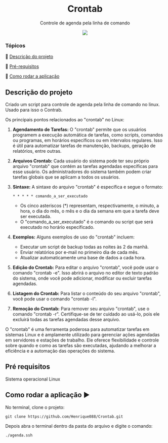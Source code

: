 <h1 align="center">Crontab </h1>
<p align="center">
Controle de agenda pela linha de comando
</p>
<p align="center" >
<img src="http://img.shields.io/static/v1?label=STATUS&message=CONCLUIDO&color=RED&style=for-the-badge"/>
</p>

### Tópicos 

:small_blue_diamond: [Descrição do projeto](#descrição-do-projeto)

:small_blue_diamond: [Pré-requisitos](#pré-requisitos)

:small_blue_diamond: [Como rodar a aplicação](#como-rodar-a-aplicação-arrow_forward)


## Descrição do projeto
Criado um script para controle de agenda pela linha de comando no linux. Usado para isso o Contrab.

Os principais pontos relacionados ao "crontab" no Linux:

1. **Agendamento de Tarefas:** O "crontab" permite que os usuários programem a execução automática de tarefas, como scripts, comandos ou programas, em horários específicos ou em intervalos regulares. Isso é útil para automatizar tarefas de manutenção, backups, geração de relatórios, entre outras.

2. **Arquivos Crontab:** Cada usuário do sistema pode ter seu próprio arquivo "crontab" que contém as tarefas agendadas específicas para esse usuário. Os administradores do sistema também podem criar tarefas globais que se aplicam a todos os usuários.

3. **Sintaxe:** A sintaxe do arquivo "crontab" é específica e segue o formato:
   
   ```
   * * * * * comando_a_ser_executado
   ```

   - Os cinco asteriscos (*) representam, respectivamente, o minuto, a hora, o dia do mês, o mês e o dia da semana em que a tarefa deve ser executada.
   - O "comando_a_ser_executado" é o comando ou script que será executado no horário especificado.

4. **Exemplos:** Alguns exemplos de uso do "crontab" incluem:
   
   - Executar um script de backup todas as noites às 2 da manhã.
   - Enviar relatórios por e-mail no primeiro dia de cada mês.
   - Atualizar automaticamente uma base de dados a cada hora.

5. **Edição do Crontab:** Para editar o arquivo "crontab", você pode usar o comando "crontab -e". Isso abrirá o arquivo no editor de texto padrão do sistema, onde você pode adicionar, modificar ou excluir tarefas agendadas.

6. **Listagem do Crontab:** Para listar o conteúdo do seu arquivo "crontab", você pode usar o comando "crontab -l".

7. **Remoção do Crontab:** Para remover seu arquivo "crontab", use o comando "crontab -r". Certifique-se de ter cuidado ao usá-lo, pois ele excluirá todas as tarefas agendadas desse arquivo.

O "crontab" é uma ferramenta poderosa para automatizar tarefas em sistemas Linux e é amplamente utilizado para gerenciar ações agendadas em servidores e estações de trabalho. Ele oferece flexibilidade e controle sobre quando e como as tarefas são executadas, ajudando a melhorar a eficiência e a automação das operações do sistema.
## Pré requisitos

Sistema operacional Linux

## Como rodar a aplicação :arrow_forward:

No terminal, clone o projeto: 

```
git clone https://github.com/Henrique088/Crontab.git
```

Depois abra o terminal dentro da pasta do arquivo e digite o comando: 

```
./agenda.ssh

```


